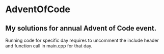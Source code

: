 # AdventOfCode
## My solutions for annual Advent of Code event.
Running code for specific day requires to uncomment the include header and function call in main.cpp for that day.

